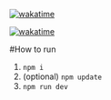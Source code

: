 [![wakatime](https://wakatime.com/badge/github/H7KZ/ChatAppKominekJan.svg)](https://wakatime.com/badge/github/H7KZ/ChatAppKominekJan)

[![wakatime](https://wakatime.com/badge/user/83d08927-be76-47d7-b1af-3eb6882c673a/project/087d486b-8808-43d6-8174-011f4e3a1019.svg)](https://wakatime.com/badge/user/83d08927-be76-47d7-b1af-3eb6882c673a/project/087d486b-8808-43d6-8174-011f4e3a1019)

#How to run 
1. ```npm i```
2. (optional) ```npm update```
3. ```npm run dev```
